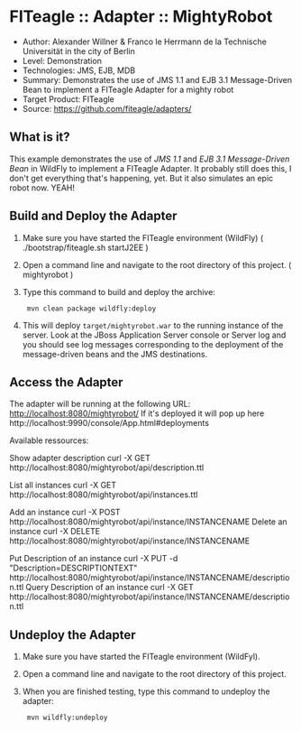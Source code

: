 FITeagle :: Adapter :: MightyRobot
=============================
- Author: Alexander Willner & Franco le Herrmann de la Technische Universität in the city of Berlin
- Level: Demonstration
- Technologies: JMS, EJB, MDB
- Summary: Demonstrates the use of JMS 1.1 and EJB 3.1 Message-Driven Bean to implement a FITeagle Adapter for a mighty robot
- Target Product: FITeagle
- Source: <https://github.com/fiteagle/adapters/>

What is it?
-----------

This example demonstrates the use of *JMS 1.1* and *EJB 3.1 Message-Driven Bean* in WildFly to implement a FITeagle Adapter.
It probably still does this, I don't get everything that's happening, yet. But it also simulates an epic robot now. YEAH!

Build and Deploy the Adapter
----------------------------

1. Make sure you have started the FITeagle environment (WildFly) ( ./bootstrap/fiteagle.sh startJ2EE )
2. Open a command line and navigate to the root directory of this project. ( mightyrobot )
3. Type this command to build and deploy the archive:

        mvn clean package wildfly:deploy

4. This will deploy `target/mightyrobot.war` to the running instance of the server. Look at the JBoss Application Server console or Server log and you should see log messages corresponding to the deployment of the message-driven beans and the JMS destinations.

Access the Adapter
------------------

The adapter will be running at the following URL: <http://localhost:8080/mightyrobot/> 
If it's deployed it will pop up here http://localhost:9990/console/App.html#deployments

Available ressources:

Show adapter description
curl -X GET http://localhost:8080/mightyrobot/api/description.ttl

List all instances
curl -X GET http://localhost:8080/mightyrobot/api/instances.ttl

Add an instance
curl -X POST http://localhost:8080/mightyrobot/api/instance/INSTANCENAME
Delete an instance
curl -X DELETE http://localhost:8080/mightyrobot/api/instance/INSTANCENAME

Put Description of an instance
curl -X PUT -d "Description=DESCRIPTIONTEXT" http://localhost:8080/mightyrobot/api/instance/INSTANCENAME/description.ttl
Query Description of an instance
curl -X GET http://localhost:8080/mightyrobot/api/instance/INSTANCENAME/description.ttl

Undeploy the Adapter
--------------------

1. Make sure you have started the FITeagle environment (WildFyl).
2. Open a command line and navigate to the root directory of this project.
3. When you are finished testing, type this command to undeploy the adapter:

        mvn wildfly:undeploy
